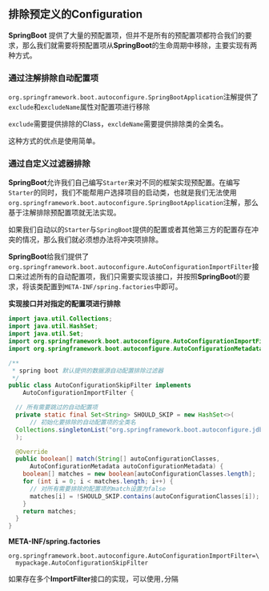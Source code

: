 ## 排除预定义的Configuration

**SpringBoot** 提供了大量的预配置项，但并不是所有的预配置项都符合我们的要求，那么我们就需要将预配置项从**SpringBoot**的生命周期中移除，主要实现有两种方式。

### 通过注解排除自动配置项

`org.springframework.boot.autoconfigure.SpringBootApplication`注解提供了`exclude`和`excludeName`属性对配置项进行移除

`exclude`需要提供排除的Class，`excldeName`需要提供排除类的全类名。

这种方式的优点是使用简单。

### 通过自定义过滤器排除

**SpringBoot**允许我们自己编写`Starter`来对不同的框架实现预配置。在编写`Starter`的同时，我们不能帮用户选择项目的启动类，也就是我们无法使用`org.springframework.boot.autoconfigure.SpringBootApplication`注解，那么基于注解排除预配置项就无法实现。

如果我们自动以的`Starter`与`SpringBoot`提供的配置或者其他第三方的配置存在冲突的情况，那么我们就必须想办法将冲突项排除。

**SpringBoot**给我们提供了`org.springframework.boot.autoconfigure.AutoConfigurationImportFilter`接口来过滤所有的自动配置项，我们只需要实现该接口，并按照**SpringBoot**的要求，将该类配置到`META-INF/spring.factories`中即可。

**实现接口并对指定的配置项进行排除**

```java
import java.util.Collections;
import java.util.HashSet;
import java.util.Set;
import org.springframework.boot.autoconfigure.AutoConfigurationImportFilter;
import org.springframework.boot.autoconfigure.AutoConfigurationMetadata;

/**
 * spring boot 默认提供的数据源自动配置排除过滤器
 */
public class AutoConfigurationSkipFilter implements
    AutoConfigurationImportFilter {

  // 所有需要跳过的自动配置项
  private static final Set<String> SHOULD_SKIP = new HashSet<>(
      // 初始化要排除的自动配置项的全类名
  Collections.singletonList("org.springframework.boot.autoconfigure.jdbc.DataSourceAutoConfiguration")
  );

  @Override
  public boolean[] match(String[] autoConfigurationClasses,
      AutoConfigurationMetadata autoConfigurationMetadata) {
    boolean[] matches = new boolean[autoConfigurationClasses.length];
    for (int i = 0; i < matches.length; i++) {
      // 对所有需要排除的配置项的match设置为false
      matches[i] = !SHOULD_SKIP.contains(autoConfigurationClasses[i]);
    }
    return matches;
  }
}

```

**META-INF/spring.factories**

```properties
org.springframework.boot.autoconfigure.AutoConfigurationImportFilter=\
  mypackage.AutoConfigurationSkipFilter
```

如果存在多个**ImportFilter**接口的实现，可以使用`,`分隔